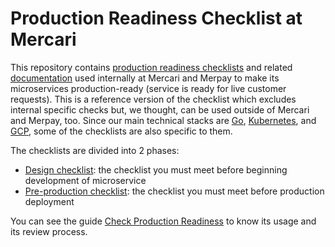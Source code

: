 # Production Readiness Checklist at Mercari

This repository contains [production readiness checklists](docs/references/production-readiness-checklist.md) and related [documentation](/docs) used internally at Mercari and Merpay to make its microservices production-ready (service is ready for live customer requests). This is a reference version of the checklist which excludes internal specific checks but, we thought, can be used outside of Mercari and Merpay, too. Since our main technical stacks are [Go](https://golang.org/), [Kubernetes](https://kubernetes.io/), and [GCP](https://cloud.google.com/), some of the checklists are also specific to them. 

The checklists are divided into 2 phases:

- [Design checklist](/docs/references/design-checklist.md): the checklist you must meet before beginning development of microservice
- [Pre-production checklist](/docs/references/pre-production-checklist.md): the checklist you must meet before production deployment

You can see the guide [Check Production Readiness](/docs/guides/check-production-readiness.md) to know its usage and its review process. 
